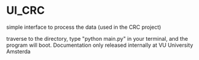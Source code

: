 # UI_CRC
simple interface to process the data (used in the CRC project)

traverse to the directory, type "python main.py" in your terminal, and the program will boot. Documentation only released internally at VU University Amsterda

